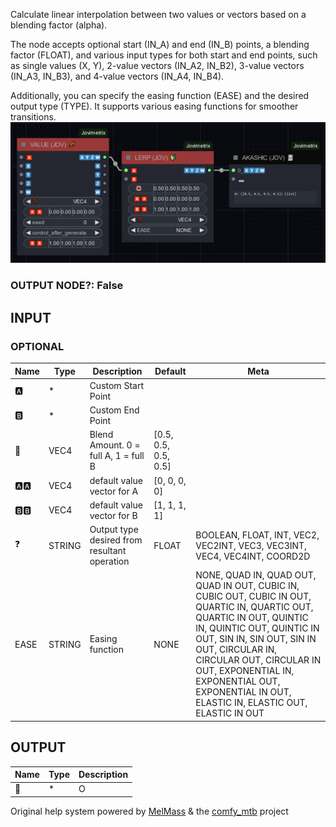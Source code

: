   
Calculate linear interpolation between two values or vectors based on a blending factor (alpha).  
  
The node accepts optional start (IN\_A) and end (IN\_B) points, a blending factor (FLOAT), and various input types for both start and end points, such as single values (X, Y), 2-value vectors (IN\_A2, IN\_B2), 3-value vectors (IN\_A3, IN\_B3), and 4-value vectors (IN\_A4, IN\_B4).  
  
Additionally, you can specify the easing function (EASE) and the desired output type (TYPE). It supports various easing functions for smoother transitions.  
![LERP](https://raw.githubusercontent.com/Amorano/Jovimetrix-examples/master/node/LERP/LERP.png)
### OUTPUT NODE?: False
INPUT
-----
### OPTIONAL
| Name | Type | Description | Default | Meta |
| --- | --- | --- | --- | --- |
| 🅰️ | \* | Custom Start Point |  |  |
| 🅱️ | \* | Custom End Point |  |  |
| 🛟 | VEC4 | Blend Amount. 0 = full A, 1 = full B | [0.5, 0.5, 0.5, 0.5] |  |
| 🅰️🅰️ | VEC4 | default value vector for A | [0, 0, 0, 0] |  |
| 🅱️🅱️ | VEC4 | default value vector for B | [1, 1, 1, 1] |  |
| ❓ | STRING | Output type desired from resultant operation | FLOAT | BOOLEAN, FLOAT, INT, VEC2, VEC2INT, VEC3, VEC3INT, VEC4, VEC4INT, COORD2D |
| EASE | STRING | Easing function | NONE | NONE, QUAD IN, QUAD OUT, QUAD IN OUT, CUBIC IN, CUBIC OUT, CUBIC IN OUT, QUARTIC IN, QUARTIC OUT, QUARTIC IN OUT, QUINTIC IN, QUINTIC OUT, QUINTIC IN OUT, SIN IN, SIN OUT, SIN IN OUT, CIRCULAR IN, CIRCULAR OUT, CIRCULAR IN OUT, EXPONENTIAL IN, EXPONENTIAL OUT, EXPONENTIAL IN OUT, ELASTIC IN, ELASTIC OUT, ELASTIC IN OUT |
OUTPUT
------
| Name | Type | Description |
| --- | --- | --- |
| 🦄 | \* | O |
Original help system powered by [MelMass](https://github.com/melMass) & the [comfy\_mtb](https://github.com/melMass/comfy_mtb) project